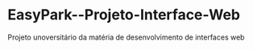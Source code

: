 # EasyPark--Projeto-Interface-Web
Projeto unoversitário da matéria de desenvolvimento de interfaces web 
